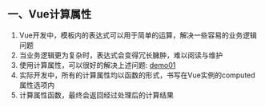 ## 一、Vue计算属性
1. Vue开发中，模板内的表达式可以用于简单的运算，解决一些容易的业务逻辑问题
2. 当业务逻辑更为复杂时，表达式会变得冗长臃肿，难以阅读与维护
3. 使用计算属性，可以很好的解决上述问题: [demo01]()
4. 实际开发中，所有的计算属性均以函数的形式，书写在Vue实例的computed属性选项内
5. 计算属性函数，最终会返回经过处理后的计算结果